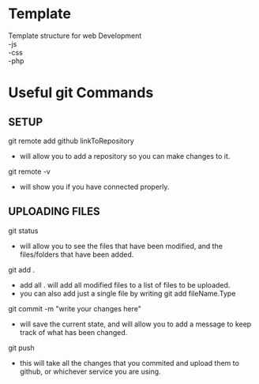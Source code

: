 # Template
Template structure for web Development<br>
-js<br>
-css<br>
-php<br>
# Useful git Commands


## SETUP
git remote add github linkToRepository <br>
  - will allow you to add a repository so you can make changes to it.<br>

git remote -v  <br>
  - will show you if you have connected properly.<br>
  
## UPLOADING FILES
git status<br>
  - will allow you to see the files that have been modified, and the files/folders that have been added.<br>

git add . <br>
   - add all . will add all modified files to a list of files to be uploaded. <br>
   - you can also add just a single file by writing git add fileName.Type<br>

git commit -m "write your changes here"<br>
  - will save the current state, and will allow you to add a message to keep track of what has been changed.<br>
  
git push<br>
  - this will take all the changes that you commited and upload them to github, or whichever service you are using.<br>
  
